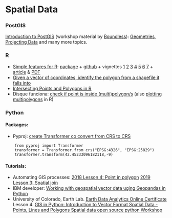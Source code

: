 # Spatial Data
### PostGIS
[Introduction to PostGIS](https://postgis.net/workshops/postgis-intro/) (workshop material by [Boundless](http://boundlessgeo.com/)): 
[Geometries](https://postgis.net/workshops/postgis-intro/geometries.html), [Projecting Data](https://postgis.net/workshops/postgis-intro/projection.html) and many more topics.
### R
- [Simple features for R](https://r-spatial.github.io/sf/index.html): [package](https://cloud.r-project.org/package=sf) + [github](https://github.com/r-spatial/sf/) + vignettes [1](https://r-spatial.github.io/sf/articles/sf1.html) [2](https://r-spatial.github.io/sf/articles/sf2.html) [3](https://r-spatial.github.io/sf/articles/sf3.html) [4](https://r-spatial.github.io/sf/articles/sf4.html) [5](https://r-spatial.github.io/sf/articles/sf5.html) [6](https://r-spatial.github.io/sf/articles/sf6.html) [7](https://r-spatial.github.io/sf/articles/sf7.html) + [article](https://journal.r-project.org/archive/2018/RJ-2018-009/index.html) & [PDF](https://journal.r-project.org/archive/2018/RJ-2018-009/RJ-2018-009.pdf)
- [Given a vector of coordinates, identify the polygon from a shapefile it falls into
](https://stackoverflow.com/questions/49290536/given-a-vector-of-coordinates-identify-the-polygon-from-a-shapefile-it-falls-in)
- [Intersecting Points and Polygons in R](https://stackoverflow.com/questions/3647744/intersecting-points-and-polygons-in-r)
- Disque funciona: [check if point is inside (multi)polygon/s](https://stackoverflow.com/questions/21971447/check-if-point-is-in-spatial-object-which-consists-of-multiple-polygons-holes/21987964#21987964) (also [plotting multipolygons](https://stackoverflow.com/questions/21962452/plot-spatial-area-defined-by-multiple-polygons/21963215#21963215) in R)
### Python

#### Packages:
- Pyproj: [create Transformer co convert from CRS to CRS](https://pyproj4.github.io/pyproj/v2.6.1rel/examples.html#step-2-create-transformer-to-convert-from-crs-to-crs)
```
    from pyproj import Transformer
    transformer = Transformer.from_crs("EPSG:4326", "EPSG:25829")
    transformer.transform(42.45233096182118,-9)
```

#### Tutorials:
- Automating GIS processes: [2018 Lesson 4: Point in polygon](https://automating-gis-processes.github.io/CSC18/lessons/L4/point-in-polygon.html) [2019 Lesson 3: Spatial join](https://automating-gis-processes.github.io/site/notebooks/L3/spatial-join.html)
- IBM developer: [Working with geospatial vector data uging Geopandas in Python](https://developer.ibm.com/tutorials/working-with-geospatial-vector-data-in-python/)
- University of Colorado, Earth Lab. [Earth Data Analytics Online Certificate](https://www.earthdatascience.org/workshops/gis-open-source-python/)   
Lesson 4. [GIS in Python: Introduction to Vector Format Spatial Data - Points, Lines and Polygons Spatial data open source python Workshop](https://www.earthdatascience.org/workshops/gis-open-source-python/intro-vector-data-python/)
